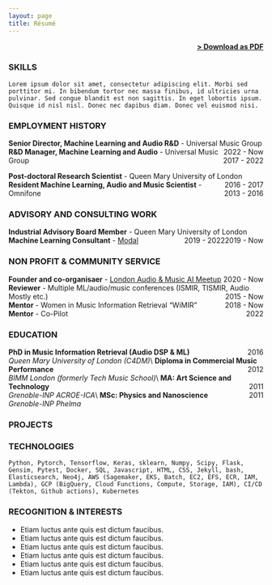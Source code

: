 ```yaml
---
layout: page
title: Résumé
---
```


<span style="float: right; "><a href="{{ '/assets/resume.pdf' | prepend: site.baseurl }}"><strong>> Download as PDF</strong></a> </span>
<br>

### SKILLS
``` Lorem ipsum dolor sit amet, consectetur adipiscing elit. Morbi sed porttitor mi. In bibendum tortor nec massa finibus, id ultricies urna pulvinar. Sed congue blandit est non sagittis. In eget lobortis ipsum. Quisque id nisl nisl. Donec nec dapibus diam. Donec vel euismod nisi.  ```  



### EMPLOYMENT HISTORY

**Senior Director, Machine Learning and Audio R&D** - Universal Music Group <span style="float: right; ">2022 - Now</span>  
**R&D Manager, Machine Learning and Audio** - Universal Music Group <span style="float: right; ">2017 - 2022</span>  
<!-- _I created and lead the Music & Audio Machine Learning Lab (MAML)_ -->
**Post-doctoral Research Scientist** - Queen Mary University of London <span style="float: right; ">2016 - 2017</span>  
**Resident Machine Learning, Audio and Music Scientist** - Omnifone <span style="float: right; ">2013 - 2016</span>  

### ADVISORY AND CONSULTING WORK

**Industrial Advisory Board Member** - Queen Mary University of London <span style="float: right; ">2019 - Now</span>  
**Machine Learning Consultant** - [Modal](https://www.modal.org.uk) <span style="float: right; ">2019 - 2022</span>  

### NON PROFIT & COMMUNITY SERVICE
**Founder and co-organisaer** - [London Audio & Music AI Meetup](https://www.meetup.com/london-audio-and-music-ai-meetup/)<span style="float: right; ">2020 - Now</span>  
**Reviewer** - Multiple ML/audio/music conferences (ISMIR, TISMIR, Audio Mostly etc.)<span style="float: right; ">2015 - Now</span>  
**Mentor** - Women in Music Information Retrieval “WiMIR” <span style="float: right; ">2018 - Now</span>  
**Mentor** - Co-Pilot <span style="float: right; ">2022</span>  


### EDUCATION

**PhD in Music Information Retrieval (Audio DSP & ML)** <span style="float: right; ">2016</span>  
_Queen Mary University of London (C4DM)_\\
**Diploma in Commercial Music Performance** <span style="float: right; ">2012</span>  
_BIMM London (formerly Tech Music School)_\\
**MA: Art Science and Technology** <span style="float: right; ">2011</span>  
_Grenoble-INP ACROE-ICA_\\
**MSc: Physics and Nanoscience** <span style="float: right; ">2011</span>  
_Grenoble-INP Phelma_

### PROJECTS

### TECHNOLOGIES
```Python, Pytorch, Tensorflow, Keras, sklearn, Numpy, Scipy, Flask, Gensim, Pytest, Docker, SQL, Javascript, HTML, CSS, Jekyll, bash, Elasticsearch, Neo4j, AWS (Sagemaker, EKS, Batch, EC2, EFS, ECR, IAM, Lambda), GCP (BigQuery, Cloud Functions, Compute, Storage, IAM), CI/CD (Tekton, Github actions), Kubernetes```

### RECOGNITION & INTERESTS

- Etiam luctus ante quis est dictum faucibus.
- Etiam luctus ante quis est dictum faucibus.
- Etiam luctus ante quis est dictum faucibus.
- Etiam luctus ante quis est dictum faucibus.
- Etiam luctus ante quis est dictum faucibus.
- Etiam luctus ante quis est dictum faucibus.